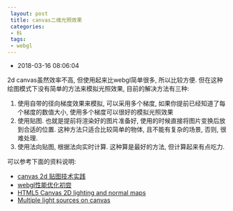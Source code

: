 ```yaml
---
 layout: post
 title: canvas二维光照效果
 categories:
 - 科
 tags:
 - webgl
---
```


- 2018-03-16 08:06:04

2d canvas虽然效率不高, 但使用起来比webgl简单很多, 所以比较方便. 但在这种绘图模式下没有简单的方法来模拟光照效果, 目前的解决方法有三种:

1. 使用自带的径向梯度效果来模拟, 可以采用多个梯度, 如果你提前已经知道了每个梯度的数值大小, 使用多个梯度可以很好的模拟光照效果
2. 使用贴图. 也就是提前将渲染好的图片准备好, 使用的时候直接将图片变换后放到合适的位置. 这种方法只适合比较简单的物体, 且不能有复杂的场景, 否则, 很难处理.
3. 使用法向贴图, 根据法向实时计算. 这种算是最好的方法, 但计算起来有点吃力.

可以参考下面的资料说明:

- [canvas 2d 贴图技术实践](http://www.cnblogs.com/axes/p/4646647.html)
- [webgl性能优化初尝](http://www.alloyteam.com/2017/05/webgl-performance-optimizations-first-taste/)
- [HTML5 Canvas 2D lighting and normal maps](https://gamedev.stackexchange.com/questions/82063/html5-canvas-2d-lighting-and-normal-maps)
- [Multiple light sources on canvas](https://stackoverflow.com/questions/19787235/multiple-light-sources-on-canvas)
